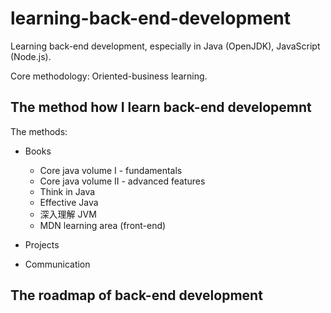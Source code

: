 # learning-back-end-development
Learning back-end development, especially in Java (OpenJDK), JavaScript (Node.js).

Core methodology: Oriented-business learning.


## The method how I learn back-end developemnt

The methods:  
- Books
    - Core java volume I - fundamentals
    - Core java volume II - advanced features
    - Think in Java
    - Effective Java
    - 深入理解 JVM
    - MDN learning area (front-end)
- Projects

- Communication


## The roadmap of back-end development
